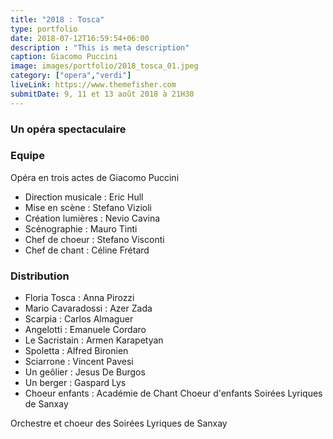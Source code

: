```yaml
---
title: "2018 : Tosca"
type: portfolio
date: 2018-07-12T16:59:54+06:00
description : "This is meta description"
caption: Giacomo Puccini
image: images/portfolio/2018_tosca_01.jpeg
category: ["opera","verdi"]
liveLink: https://www.themefisher.com
submitDate: 9, 11 et 13 août 2018 à 21H30
---
```

### Un opéra spectaculaire



### Equipe

Opéra en trois actes de Giacomo Puccini

- Direction musicale : Eric Hull
- Mise en scène : Stefano Vizioli
- Création lumières : Nevio Cavina
- Scénographie : Mauro Tinti
- Chef de choeur : Stefano Visconti	
- Chef de chant : Céline Frétard	


### Distribution

- Floria Tosca : Anna Pirozzi	
- Mario Cavaradossi : Azer Zada	
- Scarpia : Carlos Almaguer	
- Angelotti : Emanuele Cordaro	
- Le Sacristain : Armen Karapetyan	
- Spoletta : Alfred Bironien	
- Sciarrone : Vincent Pavesi	
- Un geôlier : Jesus De Burgos	
- Un berger : Gaspard Lys	
- Choeur enfants : Académie de Chant Choeur d'enfants Soirées Lyriques de Sanxay	


Orchestre et choeur des Soirées Lyriques de Sanxay

